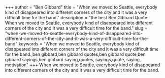+++
author = "Ben Gibbard"
title = "When we moved to Seattle, everybody kind of disappeared into different corners of the city and it was a very difficult time for the band."
description = "the best Ben Gibbard Quote: When we moved to Seattle, everybody kind of disappeared into different corners of the city and it was a very difficult time for the band."
slug = "when-we-moved-to-seattle-everybody-kind-of-disappeared-into-different-corners-of-the-city-and-it-was-a-very-difficult-time-for-the-band"
keywords = "When we moved to Seattle, everybody kind of disappeared into different corners of the city and it was a very difficult time for the band.,ben gibbard,ben gibbard quotes,ben gibbard quote,ben gibbard sayings,ben gibbard saying,quotes, sayings,quote, saying, motivation"
+++
When we moved to Seattle, everybody kind of disappeared into different corners of the city and it was a very difficult time for the band.
